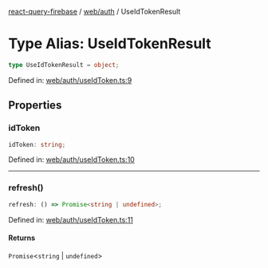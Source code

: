 [react-query-firebase](../../../modules.md) / [web/auth](../index.md) / UseIdTokenResult

# Type Alias: UseIdTokenResult

```ts
type UseIdTokenResult = object;
```

Defined in: [web/auth/useIdToken.ts:9](https://github.com/vpishuk/react-query-firebase/blob/47ed1ecd8b83d68dd4237e8eb73f6aa6dea2c1fa/web/auth/useIdToken.ts#L9)

## Properties

### idToken

```ts
idToken: string;
```

Defined in: [web/auth/useIdToken.ts:10](https://github.com/vpishuk/react-query-firebase/blob/47ed1ecd8b83d68dd4237e8eb73f6aa6dea2c1fa/web/auth/useIdToken.ts#L10)

***

### refresh()

```ts
refresh: () => Promise<string | undefined>;
```

Defined in: [web/auth/useIdToken.ts:11](https://github.com/vpishuk/react-query-firebase/blob/47ed1ecd8b83d68dd4237e8eb73f6aa6dea2c1fa/web/auth/useIdToken.ts#L11)

#### Returns

`Promise`\<`string` \| `undefined`\>
